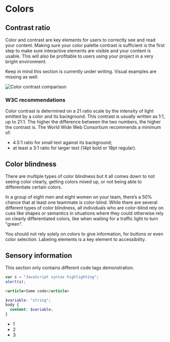 # Colors

## Contrast ratio

Color and contrast are key elements for users to correctly see and read your content. Making sure your color palette contrast is sufficient is the first step to make sure interactive elements are visible and your content is usable. This will also be profitable to users using your project in a very bright environment.

Keep in mind this section is currently under writing. Visual examples are missing as well.

<img src="@@webRoot/assets/img/doc-color-contrast.png" srcset="@@webRoot/assets/img/doc-color-contrast.png 1x, @@webRoot/assets/img/doc-color-contrast@2x.png 2x" alt="Color contrast comparison">

### W3C recommendations

Color contrast is determined on a 21 ratio scale by the intensity of light emitted by a color and its background. This contrast is usually written as 1:1, up to 21:1. The higher the difference between the two numbers, the higher the contrast is. The World Wide Web Consortium recommends a minimum of:

- 4.5:1 ratio for small text against its background;
- at least a 3:1 ratio for larger text (14pt bold or 18pt regular).

## Color blindness

There are multiple types of color blindness but it all comes down to not seeing color clearly, getting colors mixed up, or not being able to differentiate certain colors.

In a group of eight men and eight women on your team, there’s a 50% chance that at least one teammate is color-blind. While there are several different types of color blindness, all individuals who are color-blind rely on cues like shapes or semantics in situations where they could otherwise rely on clearly differentiated colors, like when waiting for a traffic light to turn "green".

You should not rely solely on colors to give information, for buttons or even color selection. Labeling elements is a key element to accessibility.

## Sensory information

This section only contains different code tags demonstration.

```javascript
var s = "JavaScript syntax highlighting";
alert(s);
```

```html
<article>Some code</article>
```

```scss
$variable: "string";
body {
  content: $variable;
}
```

- 1
- 2
- 3

